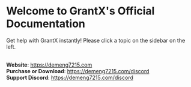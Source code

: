 # Welcome to GrantX's Official Documentation
Get help with GrantX instantly! Please click a topic on the sidebar on the left.</br></br>

**Website**: https://demeng7215.com</br>
**Purchase or Download**: https://demeng7215.com/discord</br>
**Support Discord**: https://demeng7215.com/discord
